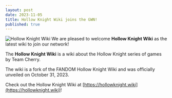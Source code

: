 ```yaml
---
layout: post
date: 2023-11-05
title: Hollow Knight Wiki joins the GWN!
published: true
---
```

![Hollow Knight Wiki]({{site.baseurl}}/images/hollowknightwiki.png)
We are pleased to welcome **Hollow Knight Wiki** as the latest wiki to join our network!

The **Hollow Knight Wiki** is a wiki about the Hollow Knight series of games by Team Cherry.

The wiki is a fork of the FANDOM Hollow Knight Wiki and was officially unveiled on October 31, 2023.

Check out the Hollow Knight Wiki at [https://hollowknight.wiki](https://hollowknight.wiki)!
